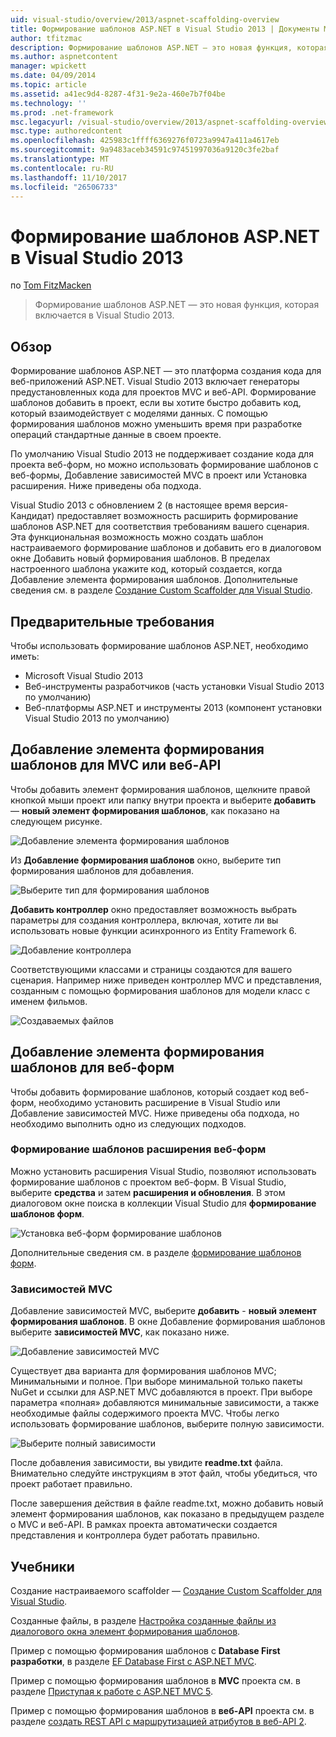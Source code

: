 ```yaml
---
uid: visual-studio/overview/2013/aspnet-scaffolding-overview
title: Формирование шаблонов ASP.NET в Visual Studio 2013 | Документы Microsoft
author: tfitzmac
description: Формирование шаблонов ASP.NET — это новая функция, которая включается в Visual Studio 2013.
ms.author: aspnetcontent
manager: wpickett
ms.date: 04/09/2014
ms.topic: article
ms.assetid: a41ec9d4-8287-4f31-9e2a-460e7b7f04be
ms.technology: ''
ms.prod: .net-framework
msc.legacyurl: /visual-studio/overview/2013/aspnet-scaffolding-overview
msc.type: authoredcontent
ms.openlocfilehash: 425983c1ffff6369276f0723a9947a411a4617eb
ms.sourcegitcommit: 9a9483aceb34591c97451997036a9120c3fe2baf
ms.translationtype: MT
ms.contentlocale: ru-RU
ms.lasthandoff: 11/10/2017
ms.locfileid: "26506733"
---
```

<a name="aspnet-scaffolding-in-visual-studio-2013"></a>Формирование шаблонов ASP.NET в Visual Studio 2013
====================
по [Tom FitzMacken](https://github.com/tfitzmac)

> Формирование шаблонов ASP.NET — это новая функция, которая включается в Visual Studio 2013.


## <a name="overview"></a>Обзор

Формирование шаблонов ASP.NET — это платформа создания кода для веб-приложений ASP.NET. Visual Studio 2013 включает генераторы предустановленных кода для проектов MVC и веб-API. Формирование шаблонов добавить в проект, если вы хотите быстро добавить код, который взаимодействует с моделями данных. С помощью формирования шаблонов можно уменьшить время при разработке операций стандартные данные в своем проекте.

По умолчанию Visual Studio 2013 не поддерживает создание кода для проекта веб-форм, но можно использовать формирование шаблонов с веб-формы, Добавление зависимостей MVC в проект или Установка расширения. Ниже приведены оба подхода.

Visual Studio 2013 с обновлением 2 (в настоящее время версия-Кандидат) предоставляет возможность расширить формирование шаблонов ASP.NET для соответствия требованиям вашего сценария. Эта функциональная возможность можно создать шаблон настраиваемого формирование шаблонов и добавить его в диалоговом окне Добавить новый формирования шаблонов. В пределах настроенного шаблона укажите код, который создается, когда Добавление элемента формирования шаблонов. Дополнительные сведения см. в разделе [Создание Custom Scaffolder для Visual Studio](https://go.microsoft.com/fwlink/p/?LinkId=395029).

## <a name="prerequisites"></a>Предварительные требования

Чтобы использовать формирование шаблонов ASP.NET, необходимо иметь:

- Microsoft Visual Studio 2013
- Веб-инструменты разработчиков (часть установки Visual Studio 2013 по умолчанию)
- Веб-платформы ASP.NET и инструменты 2013 (компонент установки Visual Studio 2013 по умолчанию)

## <a name="add-a-scaffolded-item-to-mvc-or-web-api"></a>Добавление элемента формирования шаблонов для MVC или веб-API

Чтобы добавить элемент формирования шаблонов, щелкните правой кнопкой мыши проект или папку внутри проекта и выберите **добавить** — **новый элемент формирования шаблонов**, как показано на следующем рисунке.

![Добавление элемента формирования шаблонов](aspnet-scaffolding-overview/_static/image1.png)

Из **Добавление формирования шаблонов** окно, выберите тип формирования шаблонов для добавления.

![Выберите тип для формирования шаблонов](aspnet-scaffolding-overview/_static/image2.png)

**Добавить контроллер** окно предоставляет возможность выбрать параметры для создания контроллера, включая, хотите ли вы использовать новые функции асинхронного из Entity Framework 6.

![Добавление контроллера](aspnet-scaffolding-overview/_static/image3.png)

Соответствующими классами и страницы создаются для вашего сценария. Например ниже приведен контроллер MVC и представления, созданным с помощью формирования шаблонов для модели класс с именем фильмов.

![Создаваемых файлов](aspnet-scaffolding-overview/_static/image4.png)

## <a name="add-a-scaffolded-item-to-web-forms"></a>Добавление элемента формирования шаблонов для веб-форм

Чтобы добавить формирование шаблонов, который создает код веб-форм, необходимо установить расширение в Visual Studio или Добавление зависимостей MVC. Ниже приведены оба подхода, но необходимо выполнить одно из следующих подходов.

### <a name="web-forms-scaffolding-extension"></a>Формирование шаблонов расширения веб-форм

Можно установить расширения Visual Studio, позволяют использовать формирование шаблонов с проектом веб-форм. В Visual Studio, выберите **средства** и затем **расширения и обновления**. В этом диалоговом окне поиска в коллекции Visual Studio для **формирование шаблонов форм**.

![Установка веб-форм формирование шаблонов](aspnet-scaffolding-overview/_static/image5.png)

Дополнительные сведения см. в разделе [формирование шаблонов форм](https://go.microsoft.com/fwlink/p/?LinkId=396478).

### <a name="mvc-dependencies"></a>Зависимостей MVC

Добавление зависимостей MVC, выберите **добавить** - **новый элемент формирования шаблонов**. В окне Добавление формирования шаблонов выберите **зависимостей MVC**, как показано ниже.

![Добавление зависимостей MVC](aspnet-scaffolding-overview/_static/image6.png)

Существует два варианта для формирования шаблонов MVC; Минимальными и полное. При выборе минимальной только пакеты NuGet и ссылки для ASP.NET MVC добавляются в проект. При выборе параметра «полная» добавляются минимальные зависимости, а также необходимые файлы содержимого проекта MVC. Чтобы легко использовать формирование шаблонов, выберите полную зависимости.

![Выберите полный зависимости](aspnet-scaffolding-overview/_static/image7.png)

После добавления зависимости, вы увидите **readme.txt** файла. Внимательно следуйте инструкциям в этот файл, чтобы убедиться, что проект работает правильно.

После завершения действия в файле readme.txt, можно добавить новый элемент формирования шаблонов, как показано в предыдущем разделе о MVC и веб-API. В рамках проекта автоматически создается представления и контроллера будет работать правильно.

## <a name="tutorials"></a>Учебники

Создание настраиваемого scaffolder — [Создание Custom Scaffolder для Visual Studio](https://go.microsoft.com/fwlink/p/?LinkId=395029).

Созданные файлы, в разделе [Настройка созданные файлы из диалогового окна элемент формирования шаблонов](https://blogs.msdn.com/b/webdev/archive/2013/12/26/how-to-customize-the-generated-files-from-the-new-scaffolded-item-dialog.aspx).

Пример с помощью формирования шаблонов с **Database First разработки**, в разделе [EF Database First с ASP.NET MVC](../../../mvc/overview/getting-started/database-first-development/setting-up-database.md).

Пример с помощью формирования шаблонов в **MVC** проекта см. в разделе [Приступая к работе с ASP.NET MVC 5](../../../mvc/overview/getting-started/introduction/getting-started.md).

Пример с помощью формирования шаблонов в **веб-API** проекта см. в разделе [создать REST API с маршрутизацией атрибутов в веб-API 2](../../../web-api/overview/web-api-routing-and-actions/create-a-rest-api-with-attribute-routing.md).
